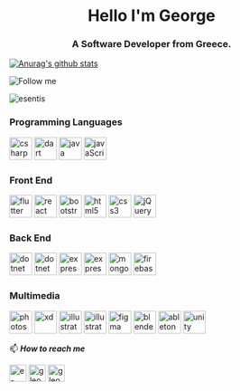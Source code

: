 
<h1 align="center">Hello I'm George</h1>
<h3 align="center">A Software Developer from Greece.</h3>

[![Anurag's github stats](https://github-readme-stats.vercel.app/api?username=esentis&hide=stars&count_private=true&show_icons=true&theme=dracula)](https://github.com/anuraghazra/github-readme-stats)

![Follow me](https://img.shields.io/github/followers/esentis?style=social)

<p align="left"> <img src="https://komarev.com/ghpvc/?username=esentis&color=DC6286&style=flat-square" alt="esentis" /> </p>

### Programming Languages

<p align="left">
<img src="https://cdn.worldvectorlogo.com/logos/c--4.svg" alt="csharp" width="40" height="40"/>
<img src="https://cdn.worldvectorlogo.com/logos/dart.svg" alt="dart" width="40" height="40"/>
<img src="https://cdn.worldvectorlogo.com/logos/java-4.svg" alt="java" width="40" height="40"/>
<img src="https://cdn.worldvectorlogo.com/logos/javascript.svg" alt="javaScript" width="40" height="40"/>
</p>

### Front End

<p align="left">
<img src="https://cdn.worldvectorlogo.com/logos/flutter-logo.svg" alt="flutter" width="40" height="40"/>
<img src="https://cdn.worldvectorlogo.com/logos/react-2.svg" alt="react" width="40" height="40"/>
<img src="https://cdn.worldvectorlogo.com/logos/bootstrap-4.svg" alt="bootstrap" width="40" height="40"/>
<img src="https://cdn.worldvectorlogo.com/logos/html5-1.svg" alt="html5" width="40" height="40"/>
<img src="https://cdn.worldvectorlogo.com/logos/css-5.svg" alt="css3" width="40" height="40"/>
<img src="https://cdn.worldvectorlogo.com/logos/jquery-2.svg" alt="jQuery" width="40" height="40"/>
</p>

### Back End

<p align="left">
<img src="https://cdn.worldvectorlogo.com/logos/dotnet.svg" alt="dotnet" width="40" height="40"/>
<img src="https://cdn.worldvectorlogo.com/logos/postgresql.svg" alt="dotnet" width="40" height="40"/>
<img src="https://cdn.worldvectorlogo.com/logos/nodejs-icon.svg" alt="express" width="40" height="40"/>
<img src="https://cdn.worldvectorlogo.com/logos/express-109.svg" alt="express" width="40" height="40"/>
<img src="https://cdn.worldvectorlogo.com/logos/mongodb-icon-1.svg" alt="mongoDB" width="40" height="40"/>
<img src="https://cdn.worldvectorlogo.com/logos/firebase-1.svg" alt="firebase" width="40" height="40"/>
</p>

### Multimedia

<p align="left">
<img src="https://cdn.worldvectorlogo.com/logos/photoshop-cc.svg" alt="photoshop" width="40" height="40"/>
<img src="https://cdn.worldvectorlogo.com/logos/adobe-xd.svg" alt="xd" width="40" height="40"/>
<img src="https://cdn.worldvectorlogo.com/logos/adobe-illustrator-cc.svg" alt="illustrator" width="40" height="40"/>
<img src="https://cdn.worldvectorlogo.com/logos/indesign-cc.svg" alt="illustrator" width="40" height="40"/>
<img src="https://cdn.worldvectorlogo.com/logos/figma-1.svg" alt="figma" width="40" height="40"/>
<img src="https://cdn.worldvectorlogo.com/logos/blender-2.svg" alt="blender" width="40" height="40"/>
<img src="https://cdn.worldvectorlogo.com/logos/live-1.svg" alt="ableton" width="40" height="40"/>
<img src="https://cdn.worldvectorlogo.com/logos/unity-69.svg" alt="unity" width="40" height="40"/>
</p>

📫 ***How to reach me***

<p align="left"><a href="mailto:esentakos@yahoo.gr" target="blank"><img align="center" src="https://cdn.worldvectorlogo.com/logos/mail-ios.svg" alt="e-mail" height="30" width="30" /></a>
<a href="https://play.google.com/store/apps/dev?id=7040603848130357887" target="blank"><img align="center" src="https://cdn.worldvectorlogo.com/logos/google-play-5.svg" alt="gleonidis" height="30" width="30" /></a>
<a href="https://linkedin.com/in/gleonidis" target="blank"><img align="center" src="https://cdn.worldvectorlogo.com/logos/linkedin-icon-2.svg" alt="gleonidis" height="30" width="30" /></a>
</p>